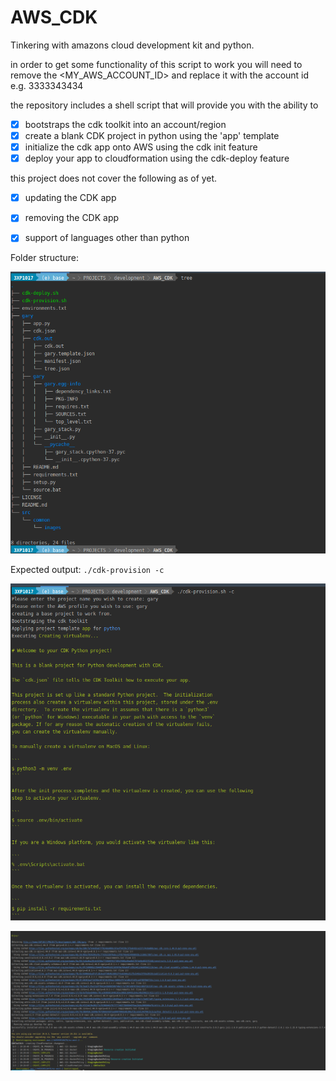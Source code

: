 # AWS_CDK
Tinkering with amazons cloud development kit and python.

in order to get some functionality of this script to work you will need to
remove the <MY_AWS_ACCOUNT_ID> and replace it with the account id e.g. 3333343434

the repository includes a shell script that will provide you with the ability to
- [x] bootstraps the cdk toolkit into an account/region
- [x] create a blank CDK project in python using the 'app' template
- [x] initialize the cdk app onto AWS using the cdk init feature
- [x] deploy your app to cloudformation using the cdk-deploy feature

this project does not cover the following as of yet.

- [x] updating the CDK app
- [x] removing the CDK app
- [x] support of languages other than python


Folder structure:

![folder-struct](src/common/images/cdk-4.png)


Expected output: ```./cdk-provision -c```

![expected-output](src/common/images/cdk-2.png)

![expected-output-1](src/common/images/cdk-3.png)
